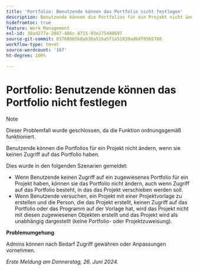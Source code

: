 ```yaml
---
title: 'Portfolio: Benutzende können das Portfolio nicht festlegen'
description: Benutzende können die Portfolios für ein Projekt nicht ändern, wenn sie keinen Zugriff auf das Portfolio haben.
hidefromtoc: true
feature: Work Management
exl-id: 38ad277a-2087-486c-8715-93e275488697
source-git-commit: 83768065b8ab38a516a5f1a51039ad6df05b5788
workflow-type: tm+mt
source-wordcount: '167'
ht-degree: 100%

---
```


# Portfolio: Benutzende können das Portfolio nicht festlegen

>[!NOTE]
>
>Dieser Problemfall wurde geschlossen, da die Funktion ordnungsgemäß funktioniert.

Benutzende können die Portfolios für ein Projekt nicht ändern, wenn sie keinen Zugriff auf das Portfolio haben.

Dies wurde in den folgenden Szenarien gemeldet:

* Wenn Benutzende keinen Zugriff auf ein zugewiesenes Portfolio für ein Projekt haben, können sie das Portfolio nicht ändern, auch wenn Zugriff auf das Portfolio besteht, in das das Projekt verschieben werden soll.
* Wenn Benutzende versuchen, ein Projekt mit einer Projektvorlage zu erstellen und die Person, die das Projekt erstellt, keinen Zugriff auf das Portfolio oder das Programm auf der Vorlage hat, wird das Projekt nicht mit diesen zugewiesenen Objekten erstellt und das Projekt wird als unabhängig dargestellt (keine Portfolio- oder Projektzuweisung).

**Problemumgehung**

Admins können nach Bedarf Zugriff gewähren oder Anpassungen vornehmen.

_Erste Meldung am Donnerstag, 26. Juni 2024._
